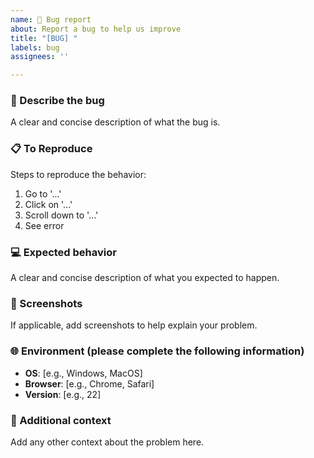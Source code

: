 ```yaml
---
name: 🐛 Bug report
about: Report a bug to help us improve
title: "[BUG] "
labels: bug
assignees: ''

---
```


### 🐞 Describe the bug

A clear and concise description of what the bug is.

### 📋 To Reproduce

Steps to reproduce the behavior:

1. Go to '...'
2. Click on '...'
3. Scroll down to '...'
4. See error

### 💻 Expected behavior

A clear and concise description of what you expected to happen.

### 📸 Screenshots

If applicable, add screenshots to help explain your problem.

### 🌐 Environment (please complete the following information)

- **OS**: [e.g., Windows, MacOS]
- **Browser**: [e.g., Chrome, Safari]
- **Version**: [e.g., 22]

### 📄 Additional context

Add any other context about the problem here.
